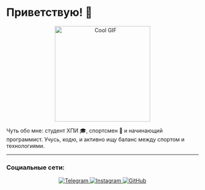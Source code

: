 # Приветствую! 👋

<p align="center">
  <img src="https://media4.giphy.com/media/v1.Y2lkPTc5MGI3NjExaWowZHpjbmJzdHJ6am51NzZidnpwOTE2N2Rna2U1ODZnbXcxb2NsbCZlcD12MV9pbnRlcm5hbF9naWZfYnlfaWQmY3Q9Zw/VXJWhaO7afRe/giphy.gif" width="250" alt="Cool GIF"/>
</p>

Чуть обо мне: студент ХПИ 🎓, спортсмен 🥋 и начинающий программист. Учусь, кодю, и активно ищу баланс между спортом и технологиями.  

---

###  Социальные сети:
<p align="center">
  <a href="https://t.me/Antey56">
    <img src="https://img.shields.io/badge/Telegram-2CA5E0?style=for-the-badge&logo=telegram&logoColor=white" alt="Telegram"/>
  </a>
  <a href="https://www.instagram.com/vintonyak/">
    <img src="https://img.shields.io/badge/Instagram-E4405F?style=for-the-badge&logo=instagram&logoColor=white" alt="Instagram"/>
  </a>
  <a href="https://github.com/YOUR_GITHUB_USERNAME">
    <img src="https://img.shields.io/badge/GitHub-181717?style=for-the-badge&logo=github&logoColor=white" alt="GitHub"/>
  </a>
</p>
